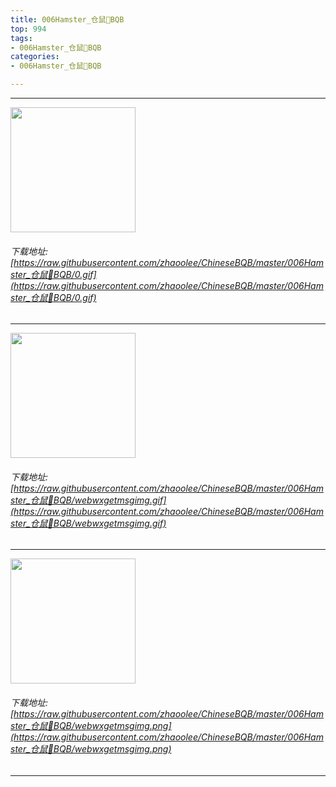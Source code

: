 ```yaml
---
title: 006Hamster_仓鼠🐹BQB
top: 994
tags:
- 006Hamster_仓鼠🐹BQB
categories:
- 006Hamster_仓鼠🐹BQB

---
```


------

<!-- more -->

<img height='200px' style='height:200px;'  src='/images/loading.png' data-original=https://raw.githubusercontent.com/zhaoolee/ChineseBQB/master/006Hamster_仓鼠🐹BQB/0.gif /><br/><h6>下载地址: [https://raw.githubusercontent.com/zhaoolee/ChineseBQB/master/006Hamster_仓鼠🐹BQB/0.gif](https://raw.githubusercontent.com/zhaoolee/ChineseBQB/master/006Hamster_仓鼠🐹BQB/0.gif)</h6><hr/><img height='200px' style='height:200px;'  src='/images/loading.png' data-original=https://raw.githubusercontent.com/zhaoolee/ChineseBQB/master/006Hamster_仓鼠🐹BQB/webwxgetmsgimg.gif /><br/><h6>下载地址: [https://raw.githubusercontent.com/zhaoolee/ChineseBQB/master/006Hamster_仓鼠🐹BQB/webwxgetmsgimg.gif](https://raw.githubusercontent.com/zhaoolee/ChineseBQB/master/006Hamster_仓鼠🐹BQB/webwxgetmsgimg.gif)</h6><hr/><img height='200px' style='height:200px;'  src='/images/loading.png' data-original=https://raw.githubusercontent.com/zhaoolee/ChineseBQB/master/006Hamster_仓鼠🐹BQB/webwxgetmsgimg.png /><br/><h6>下载地址: [https://raw.githubusercontent.com/zhaoolee/ChineseBQB/master/006Hamster_仓鼠🐹BQB/webwxgetmsgimg.png](https://raw.githubusercontent.com/zhaoolee/ChineseBQB/master/006Hamster_仓鼠🐹BQB/webwxgetmsgimg.png)</h6><hr/>